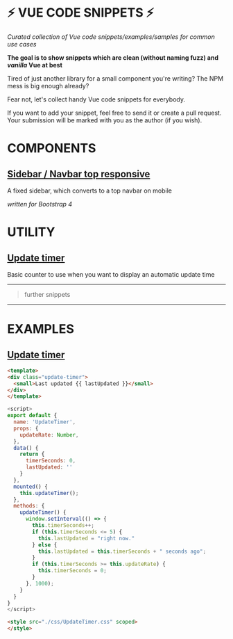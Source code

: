 # :zap: VUE CODE SNIPPETS :zap:

*Curated collection of Vue code snippets/examples/samples for common use cases*

**The goal is to show snippets which are clean (without naming fuzz) and _vanilla_ Vue at best**


Tired of just another library for a small component you're writing?
The NPM mess is big enough already?

Fear not, let's collect handy Vue code snippets for everybody.

If you want to add your snippet, feel free to send it or create a pull request.
Your submission will be marked with you as the author (if you wish).



# COMPONENTS

## [Sidebar / Navbar top responsive](./components/navigation/sidebar-navbar-responsive/SidebarNavbarResponsive.md)
A fixed sidebar, which converts to a top navbar on mobile

*written for Bootstrap 4*


# UTILITY

## [Update timer](./utility/update-timer/UpdateTimer.md)
Basic counter to use when you want to display an automatic update time





---
> further snippets
---


# EXAMPLES

## [Update timer](./utility/update-timer/UpdateTimer.md)

```html
<template>
<div class="update-timer">
  <small>Last updated {{ lastUpdated }}</small>
</div>
</template>
```

```javascript
<script>
export default {
  name: 'UpdateTimer',
  props: {
    updateRate: Number,
  },
  data() {
    return {
      timerSeconds: 0,
      lastUpdated: ''
    }
  },
  mounted() {
    this.updateTimer();
  },
  methods: {
    updateTimer() {
      window.setInterval(() => {
        this.timerSeconds++;
        if (this.timerSeconds <= 5) {
          this.lastUpdated = "right now."
        } else {
          this.lastUpdated = this.timerSeconds + " seconds ago";
        }
        if (this.timerSeconds >= this.updateRate) {
          this.timerSeconds = 0;
        }
      }, 1000);
    }
  }
} 
</script>
```
```html
<style src="./css/UpdateTimer.css" scoped>
</style>
```
